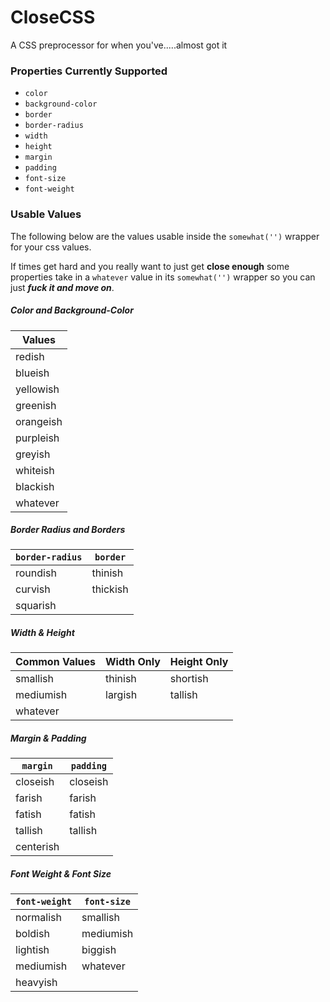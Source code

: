 # CloseCSS
A CSS preprocessor for when you've.....almost got it

### Properties Currently Supported

- `color`
- `background-color`
- `border`
- `border-radius`
- `width`
- `height`
- `margin`
- `padding`
- `font-size`
- `font-weight`

### Usable Values

The following below are the values usable inside the `somewhat('')` wrapper for your css values.

If times get hard and you really want to just get **close enough** some properties take in a `whatever` value in its `somewhat('')` wrapper so you can just ***fuck it and move on***.

##### Color and Background-Color
| Values        |
|---------------|
| redish        |
| blueish       |
| yellowish     |
| greenish      |
| orangeish     |
| purpleish     |
| greyish       |
| whiteish      |
| blackish      |
| whatever      |

##### Border Radius and Borders
|`border-radius`  | `border`  |
|-----------------|-----------|
| roundish        | thinish   |
| curvish         | thickish  |
| squarish        |           |


##### Width & Height
| Common Values | Width Only | Height Only |
|---------------|------------|-------------|
| smallish      | thinish    | shortish    |
| mediumish     | largish    | tallish     |
| whatever      |            |             |

##### Margin & Padding
| `margin`  | `padding`|
|-----------|----------|
| closeish  | closeish |
| farish    | farish   |
| fatish    | fatish   |
| tallish   | tallish  |
| centerish |          |

##### Font Weight & Font Size
|`font-weight`  | `font-size` |
|---------------|-------------|
| normalish     | smallish    |
| boldish       | mediumish   |
| lightish      | biggish     |
| mediumish     | whatever    |
| heavyish      |             |